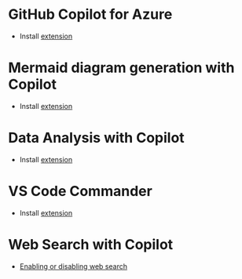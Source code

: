 # GitHub Copilot for Azure
- Install [extension](https://marketplace.visualstudio.com/items?itemName=ms-azuretools.vscode-azure-github-copilot)

# Mermaid diagram generation with Copilot
- Install [extension](https://marketplace.visualstudio.com/items?itemName=ms-vscode.copilot-mermaid-diagram)

# Data Analysis with Copilot
- Install [extension](https://marketplace.visualstudio.com/items?itemName=ms-vscode.vscode-copilot-data-analysis)

# VS Code Commander
- Install [extension](https://marketplace.visualstudio.com/items?itemName=ms-vscode.vscode-commander)

# Web Search with Copilot
- [Enabling or disabling web search](hhttps://marketplace.visualstudio.com/items?itemName=ms-vscode.vscode-websearchforcopilot)